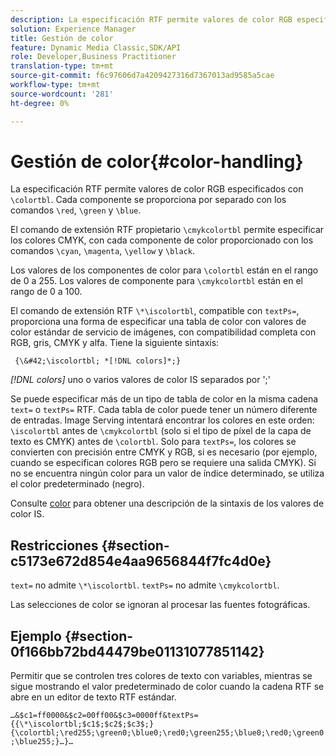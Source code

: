 ```yaml
---
description: La especificación RTF permite valores de color RGB especificados con &bsol;colortbl. Cada componente se suministra por separado con los comandos &bsol;red, &bsol;verde y &bsol;azul.
solution: Experience Manager
title: Gestión de color
feature: Dynamic Media Classic,SDK/API
role: Developer,Business Practitioner
translation-type: tm+mt
source-git-commit: f6c97606d7a4209427316d7367013ad9585a5cae
workflow-type: tm+mt
source-wordcount: '281'
ht-degree: 0%

---
```



# Gestión de color{#color-handling}

La especificación RTF permite valores de color RGB especificados con `\colortbl`. Cada componente se proporciona por separado con los comandos `\red`, `\green` y `\blue`.

El comando de extensión RTF propietario `\cmykcolortbl` permite especificar los colores CMYK, con cada componente de color proporcionado con los comandos `\cyan`, `\magenta`, `\yellow` y `\black`.

Los valores de los componentes de color para `\colortbl` están en el rango de 0 a 255. Los valores de componente para `\cmykcolortbl` están en el rango de 0 a 100.

El comando de extensión RTF `\*\iscolortbl`, compatible con `textPs=`, proporciona una forma de especificar una tabla de color con valores de color estándar de servicio de imágenes, con compatibilidad completa con RGB, gris, CMYK y alfa. Tiene la siguiente sintaxis:

` {\&#42;\iscolortbl; *[!DNL colors]*;}`

*[!DNL colors]* uno o varios valores de color IS separados por &#39;;&#39;

Se puede especificar más de un tipo de tabla de color en la misma cadena `text=` o `textPs=` RTF. Cada tabla de color puede tener un número diferente de entradas. Image Serving intentará encontrar los colores en este orden: `\iscolortbl` antes de `\cmykcolortbl` (solo si el tipo de píxel de la capa de texto es CMYK) antes de `\colortbl`. Solo para `textPs=`, los colores se convierten con precisión entre CMYK y RGB, si es necesario (por ejemplo, cuando se especifican colores RGB pero se requiere una salida CMYK). Si no se encuentra ningún color para un valor de índice determinado, se utiliza el color predeterminado (negro).

Consulte [color](/help/aem-is-ir-api/is-api/http-ref/image-serving-api-ref/c-http-protocol-reference/c-data-types/r-is-http-color.md) para obtener una descripción de la sintaxis de los valores de color IS.

## Restricciones {#section-c5173e672d854e4aa9656844f7fc4d0e}

`text=` no admite  `\*\iscolortbl`. `textPs=` no admite  `\cmykcolortbl`.

Las selecciones de color se ignoran al procesar las fuentes fotográficas.

## Ejemplo {#section-0f166bb72bd44479be01131077851142}

Permitir que se controlen tres colores de texto con variables, mientras se sigue mostrando el valor predeterminado de color cuando la cadena RTF se abre en un editor de texto RTF estándar.

`…&$c1=ff0000&$c2=00ff00&$c3=0000ff&textPs={{\*\iscolortbl;$c1$;$c2$;$c3$;}{\colortbl;\red255;\green0;\blue0;\red0;\green255;\blue0;\red0;\green0;\blue255;}…}…`
